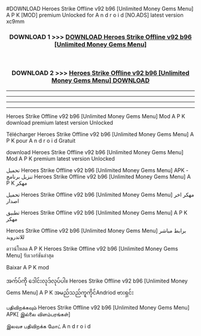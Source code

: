 #DOWNLOAD Heroes Strike Offline v92 b96  [Unlimited Money Gems Menu] A P K [MOD] premium Unlocked for A n d r o i d [NO.ADS] latest version xc9mm



<div align="center">

<h3>DOWNLOAD 1 >>> <a href="https://teeasianyam.web.app?sq=Heroes Strike Offline v92 b96  [Unlimited Money Gems Menu]">DOWNLOAD Heroes Strike Offline v92 b96  [Unlimited Money Gems Menu] </a></h3><br>

<h3>DOWNLOAD 2 >>> <a href="https://teeasianyam.web.app?sq=Heroes Strike Offline v92 b96  [Unlimited Money Gems Menu] ">Heroes Strike Offline v92 b96  [Unlimited Money Gems Menu]  DOWNLOAD </a></h3>

</div>


----------------------------------------------------------

----------------------------------------------------------

----------------------------------------------------------

----------------------------------------------------------


Heroes Strike Offline v92 b96  [Unlimited Money Gems Menu]  Mod A P K download premium latest version Unlocked

Télécharger Heroes Strike Offline v92 b96  [Unlimited Money Gems Menu]  A P K pour A n d r o i d Gratuit

download Heroes Strike Offline v92 b96  [Unlimited Money Gems Menu]  Mod A P K premium latest version Unlocked

تحميل Heroes Strike Offline v92 b96  [Unlimited Money Gems Menu]  APK - تنزيل برنامج Heroes Strike Offline v92 b96  [Unlimited Money Gems Menu]  A P K مهكر

تحميل Heroes Strike Offline v92 b96  [Unlimited Money Gems Menu]  مهكر اخر اصدار

تطبيق Heroes Strike Offline v92 b96  [Unlimited Money Gems Menu]  A P K مهكر

Heroes Strike Offline v92 b96  [Unlimited Money Gems Menu]  برابط مباشر للاندرويد

ดาวน์โหลด A P K Heroes Strike Offline v92 b96  [Unlimited Money Gems Menu]  รับเวอร์ชันล่าสุด

Baixar A P K mod

အက်ပ်ကို ဒေါင်းလုဒ်လုပ်ပါ။ Heroes Strike Offline v92 b96  [Unlimited Money Gems Menu]  A P K အမည်သည်ကူကိုင်Andriod ဗားရှင်း

பதிவிறக்கவும் Heroes Strike Offline v92 b96  [Unlimited Money Gems Menu]  APK[ இல்லை விளம்பரங்கள்] 
 
இலவச பதிவிறக்க மோட் A n d r o i d



